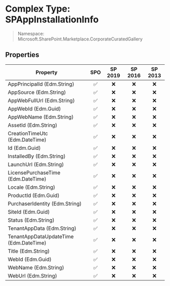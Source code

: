 # Complex Type: SPAppInstallationInfo

> Namespace: Microsoft.SharePoint.Marketplace.CorporateCuratedGallery

## Properties

Property | SPO | SP 2019 | SP 2016 | SP 2013
----------|:---:|:-------:|:-------:|:-------:
AppPrincipalId (Edm.String) | ✅ | ❌ | ❌ | ❌
AppSource (Edm.String) | ✅ | ❌ | ❌ | ❌
AppWebFullUrl (Edm.String) | ✅ | ❌ | ❌ | ❌
AppWebId (Edm.Guid) | ✅ | ❌ | ❌ | ❌
AppWebName (Edm.String) | ✅ | ❌ | ❌ | ❌
AssetId (Edm.String) | ✅ | ❌ | ❌ | ❌
CreationTimeUtc (Edm.DateTime) | ✅ | ❌ | ❌ | ❌
Id (Edm.Guid) | ✅ | ❌ | ❌ | ❌
InstalledBy (Edm.String) | ✅ | ❌ | ❌ | ❌
LaunchUrl (Edm.String) | ✅ | ❌ | ❌ | ❌
LicensePurchaseTime (Edm.DateTime) | ✅ | ❌ | ❌ | ❌
Locale (Edm.String) | ✅ | ❌ | ❌ | ❌
ProductId (Edm.Guid) | ✅ | ❌ | ❌ | ❌
PurchaserIdentity (Edm.String) | ✅ | ❌ | ❌ | ❌
SiteId (Edm.Guid) | ✅ | ❌ | ❌ | ❌
Status (Edm.String) | ✅ | ❌ | ❌ | ❌
TenantAppData (Edm.String) | ✅ | ❌ | ❌ | ❌
TenantAppDataUpdateTime (Edm.DateTime) | ✅ | ❌ | ❌ | ❌
Title (Edm.String) | ✅ | ❌ | ❌ | ❌
WebId (Edm.Guid) | ✅ | ❌ | ❌ | ❌
WebName (Edm.String) | ✅ | ❌ | ❌ | ❌
WebUrl (Edm.String) | ✅ | ❌ | ❌ | ❌